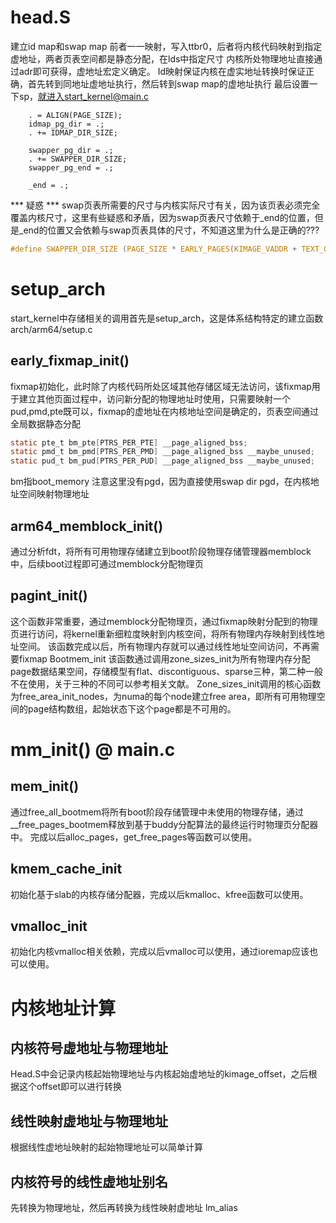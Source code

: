# head.S
建立id map和swap map
前者一一映射，写入ttbr0，后者将内核代码映射到指定虚地址，两者页表空间都是静态分配，在lds中指定尺寸
内核所处物理地址直接通过adr即可获得，虚地址宏定义确定。
Id映射保证内核在虚实地址转换时保证正确，首先转到同地址虚地址执行，然后转到swap map的虚地址执行
最后设置一下sp，就进入start_kernel@main.c
```
	. = ALIGN(PAGE_SIZE);
	idmap_pg_dir = .;
	. += IDMAP_DIR_SIZE;

	swapper_pg_dir = .;
	. += SWAPPER_DIR_SIZE;
	swapper_pg_end = .;
    
    _end = .;
```

*** 疑惑 ***
swap页表所需要的尺寸与内核实际尺寸有关，因为该页表必须完全覆盖内核尺寸，这里有些疑惑和矛盾，因为swap页表尺寸依赖于_end的位置，但是_end的位置又会依赖与swap页表具体的尺寸，不知道这里为什么是正确的???
```c
#define SWAPPER_DIR_SIZE (PAGE_SIZE * EARLY_PAGES(KIMAGE_VADDR + TEXT_OFFSET, _end))
```

# setup_arch
start_kernel中存储相关的调用首先是setup_arch，这是体系结构特定的建立函数
arch/arm64/setup.c

## early_fixmap_init()
fixmap初始化，此时除了内核代码所处区域其他存储区域无法访问，该fixmap用于建立其他页面过程中，访问新分配的物理地址时使用，只需要映射一个pud,pmd,pte既可以，fixmap的虚地址在内核地址空间是确定的，页表空间通过全局数据静态分配
```c
static pte_t bm_pte[PTRS_PER_PTE] __page_aligned_bss;
static pmd_t bm_pmd[PTRS_PER_PMD] __page_aligned_bss __maybe_unused;
static pud_t bm_pud[PTRS_PER_PUD] __page_aligned_bss __maybe_unused;
```
bm指boot_memory
注意这里没有pgd，因为直接使用swap dir pgd，在内核地址空间映射物理地址

## arm64_memblock_init()
通过分析fdt，将所有可用物理存储建立到boot阶段物理存储管理器memblock中，后续boot过程即可通过memblock分配物理页

## pagint_init()
这个函数非常重要，通过memblock分配物理页，通过fixmap映射分配到的物理页进行访问，将kernel重新细粒度映射到内核空间，将所有物理内存映射到线性地址空间。
该函数完成以后，所有物理内存就可以通过线性地址空间访问，不再需要fixmap
Bootmem_init
该函数通过调用zone_sizes_init为所有物理内存分配page数据结果空间，存储模型有flat、discontiguous、sparse三种，第二种一般不在使用，关于三种的不同可以参考相关文献。
Zone_sizes_init调用的核心函数为free_area_init_nodes，为numa的每个node建立free area，即所有可用物理空间的page结构数组，起始状态下这个page都是不可用的。

# mm_init() @ main.c
## mem_init()
通过free_all_bootmem将所有boot阶段存储管理中未使用的物理存储，通过__free_pages_bootmem释放到基于buddy分配算法的最终运行时物理页分配器中。
完成以后alloc_pages，get_free_pages等函数可以使用。

## kmem_cache_init
初始化基于slab的内核存储分配器，完成以后kmalloc、kfree函数可以使用。

## vmalloc_init
初始化内核vmalloc相关依赖，完成以后vmalloc可以使用，通过ioremap应该也可以使用。

# 内核地址计算
## 内核符号虚地址与物理地址
Head.S中会记录内核起始物理地址与内核起始虚地址的kimage_offset，之后根据这个offset即可以进行转换

## 线性映射虚地址与物理地址
根据线性虚地址映射的起始物理地址可以简单计算

## 内核符号的线性虚地址别名
先转换为物理地址，然后再转换为线性映射虚地址
lm_alias
